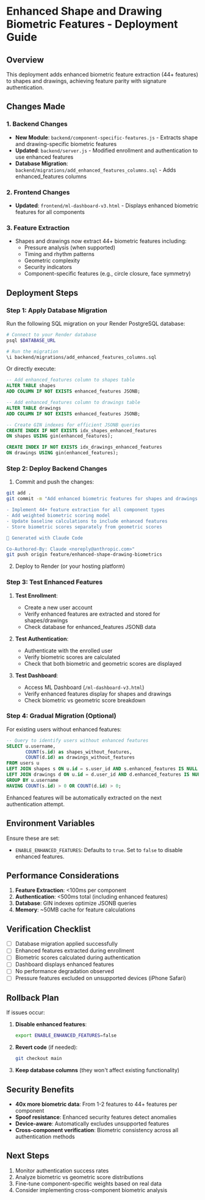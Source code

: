 # Enhanced Shape and Drawing Biometric Features - Deployment Guide

## Overview
This deployment adds enhanced biometric feature extraction (44+ features) to shapes and drawings, achieving feature parity with signature authentication.

## Changes Made

### 1. Backend Changes
- **New Module**: `backend/component-specific-features.js` - Extracts shape and drawing-specific biometric features
- **Updated**: `backend/server.js` - Modified enrollment and authentication to use enhanced features
- **Database Migration**: `backend/migrations/add_enhanced_features_columns.sql` - Adds enhanced_features columns

### 2. Frontend Changes
- **Updated**: `frontend/ml-dashboard-v3.html` - Displays enhanced biometric features for all components

### 3. Feature Extraction
- Shapes and drawings now extract 44+ biometric features including:
  - Pressure analysis (when supported)
  - Timing and rhythm patterns
  - Geometric complexity
  - Security indicators
  - Component-specific features (e.g., circle closure, face symmetry)

## Deployment Steps

### Step 1: Apply Database Migration

Run the following SQL migration on your Render PostgreSQL database:

```bash
# Connect to your Render database
psql $DATABASE_URL

# Run the migration
\i backend/migrations/add_enhanced_features_columns.sql
```

Or directly execute:

```sql
-- Add enhanced_features column to shapes table
ALTER TABLE shapes 
ADD COLUMN IF NOT EXISTS enhanced_features JSONB;

-- Add enhanced_features column to drawings table
ALTER TABLE drawings 
ADD COLUMN IF NOT EXISTS enhanced_features JSONB;

-- Create GIN indexes for efficient JSONB queries
CREATE INDEX IF NOT EXISTS idx_shapes_enhanced_features 
ON shapes USING gin(enhanced_features);

CREATE INDEX IF NOT EXISTS idx_drawings_enhanced_features 
ON drawings USING gin(enhanced_features);
```

### Step 2: Deploy Backend Changes

1. Commit and push the changes:
```bash
git add .
git commit -m "Add enhanced biometric features for shapes and drawings

- Implement 44+ feature extraction for all component types
- Add weighted biometric scoring model
- Update baseline calculations to include enhanced features
- Store biometric scores separately from geometric scores

🤖 Generated with Claude Code

Co-Authored-By: Claude <noreply@anthropic.com>"
git push origin feature/enhanced-shape-drawing-biometrics
```

2. Deploy to Render (or your hosting platform)

### Step 3: Test Enhanced Features

1. **Test Enrollment**:
   - Create a new user account
   - Verify enhanced features are extracted and stored for shapes/drawings
   - Check database for enhanced_features JSONB data

2. **Test Authentication**:
   - Authenticate with the enrolled user
   - Verify biometric scores are calculated
   - Check that both biometric and geometric scores are displayed

3. **Test Dashboard**:
   - Access ML Dashboard (`/ml-dashboard-v3.html`)
   - Verify enhanced features display for shapes and drawings
   - Check biometric vs geometric score breakdown

### Step 4: Gradual Migration (Optional)

For existing users without enhanced features:

```sql
-- Query to identify users without enhanced features
SELECT u.username, 
       COUNT(s.id) as shapes_without_features,
       COUNT(d.id) as drawings_without_features
FROM users u
LEFT JOIN shapes s ON u.id = s.user_id AND s.enhanced_features IS NULL
LEFT JOIN drawings d ON u.id = d.user_id AND d.enhanced_features IS NULL
GROUP BY u.username
HAVING COUNT(s.id) > 0 OR COUNT(d.id) > 0;
```

Enhanced features will be automatically extracted on the next authentication attempt.

## Environment Variables

Ensure these are set:
- `ENABLE_ENHANCED_FEATURES`: Defaults to `true`. Set to `false` to disable enhanced features.

## Performance Considerations

1. **Feature Extraction**: <100ms per component
2. **Authentication**: <500ms total (including enhanced features)
3. **Database**: GIN indexes optimize JSONB queries
4. **Memory**: ~50MB cache for feature calculations

## Verification Checklist

- [ ] Database migration applied successfully
- [ ] Enhanced features extracted during enrollment
- [ ] Biometric scores calculated during authentication
- [ ] Dashboard displays enhanced features
- [ ] No performance degradation observed
- [ ] Pressure features excluded on unsupported devices (iPhone Safari)

## Rollback Plan

If issues occur:

1. **Disable enhanced features**:
   ```bash
   export ENABLE_ENHANCED_FEATURES=false
   ```

2. **Revert code** (if needed):
   ```bash
   git checkout main
   ```

3. **Keep database columns** (they won't affect existing functionality)

## Security Benefits

- **40x more biometric data**: From 1-2 features to 44+ features per component
- **Spoof resistance**: Enhanced security features detect anomalies
- **Device-aware**: Automatically excludes unsupported features
- **Cross-component verification**: Biometric consistency across all authentication methods

## Next Steps

1. Monitor authentication success rates
2. Analyze biometric vs geometric score distributions
3. Fine-tune component-specific weights based on real data
4. Consider implementing cross-component biometric analysis